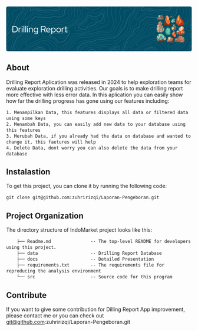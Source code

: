 ![header](header.png)

##  About

Drilling Report Aplication was released in 2024 to help exploration teams for evaluate exploration drilling activities.
Our goals is to make drilling report more effective with less error data. In this aplication you can easily show how far 
the drilling progress has gone using our features including:

    1. Menampilkan Data, this features displays all data or filtered data using some keys
    2. Menambah Data, you can easily add new data to your database using this features
    3. Merubah Data, if you already had the data on database and wanted to change it, this faetures will help
    4. Delete Data, dont worry you can also delete the data from your database

## Instalastion

To get this project, you can clone it by running the following code:

    git clone git@github.com:zuhririzqi/Laporan-Pengeboran.git


##  Project Organization

The directory structure of IndoMarket project looks like this:

        ├── Readme.md               -- The top-level README for developers using this project.
        ├── data                    -- Drilling Report Database
        ├── docs                    -- Detailed Presentation
        ├── requirements.txt        -- The requirements file for reproducing the analysis environment
        └── src                     -- Source code for this program
          

## Contribute

If you want to give some contribution for Dilling Report App improvement, 
please contact me or you can check out git@github.com:zuhririzqi/Laporan-Pengeboran.git